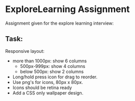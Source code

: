 # ExploreLearning Assignment
Assignment given for the explore learning interview:

## Task:
Responsive layout:
 - more than 1000px: show 6 columns
    - 500px-999px: show 4 columns
    - below 500px: show 2 columns
 - Long/hold press icon for drag to reorder.
 - Use png's for icons, 80px x 80px.
 - Icons should be retina ready
 - Add a CSS only wallpaper design.
